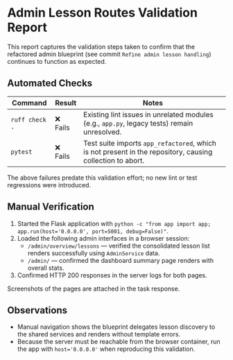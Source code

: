 # Admin Lesson Routes Validation Report

This report captures the validation steps taken to confirm that the refactored
admin blueprint (see commit `Refine admin lesson handling`) continues to
function as expected.

## Automated Checks

| Command | Result | Notes |
| --- | --- | --- |
| `ruff check .` | ❌ Fails | Existing lint issues in unrelated modules (e.g., `app.py`, legacy tests) remain unresolved. |
| `pytest` | ❌ Fails | Test suite imports `app_refactored`, which is not present in the repository, causing collection to abort. |

The above failures predate this validation effort; no new lint or test regressions were introduced.

## Manual Verification

1. Started the Flask application with `python -c "from app import app; app.run(host='0.0.0.0', port=5001, debug=False)"`.
2. Loaded the following admin interfaces in a browser session:
   - `/admin/overview/lessons` — verified the consolidated lesson list renders successfully using `AdminService` data.
   - `/admin/` — confirmed the dashboard summary page renders with overall stats.
3. Confirmed HTTP 200 responses in the server logs for both pages.

Screenshots of the pages are attached in the task response.

## Observations

* Manual navigation shows the blueprint delegates lesson discovery to the shared
  services and renders without template errors.
* Because the server must be reachable from the browser container, run the app
  with `host='0.0.0.0'` when reproducing this validation.

